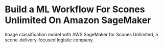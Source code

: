 # Build a ML Workflow For Scones Unlimited On Amazon SageMaker
Image classification model with AWS SageMaker for Scones Unlimited, a scone-delivery-focused logistic company.
